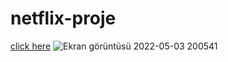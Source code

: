 # netflix-proje
[click here](https://selcuk-yilmaz.github.io/netflix-proje/)
![Ekran görüntüsü 2022-05-03 200541](https://user-images.githubusercontent.com/99830247/166503767-891d3e18-096d-403a-b21d-06561be60ceb.png)
